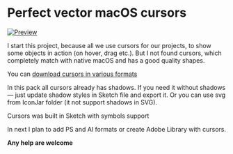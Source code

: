 # Perfect vector macOS cursors

[![Preview](https://github.com/e1ectron/macOS-vector-cursors/raw/master/preview.jpg)](https://github.com/e1ectron/macOS-vector-cursors/releases/latest)

I start this project, because all we use cursors for our projects, to show some objects in action (on hover, drag etc.). But I not found cursors, which completely match with native macOS and has a good quality shapes.

You can [download cursors in various formats](https://github.com/e1ectron/macOS-vector-cursors/releases/latest)

In this pack all cursors already has shadows. If you need it without shadows — just update shadow styles in Sketch file and export it. Or you can use svg from IconJar folder (it not support shadows in SVG).

Cursors was built in Sketch with symbols support

In next I plan to add PS and AI formats or create Adobe Library with cursors.

**Any help are welcome**
